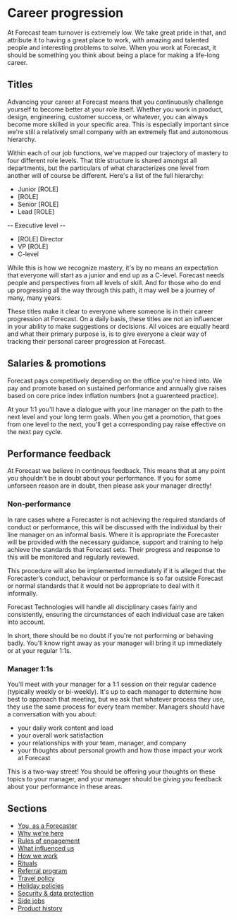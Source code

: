 # Career progression

At Forecast team turnover is extremely low. We take great pride in that, and attribute it to having a great place to work, with amazing and talented people and interesting problems to solve. When you work at Forecast, it should be something you think about being a place for making a life-long career.

## Titles

Advancing your career at Forecast means that you continuously challenge yourself to become better at your role itself.
Whether you work in product, design, engineering, customer success, or whatever, you can always become more skilled in your specific area. This is especially important since we're still a relatively small company with an extremely flat and  autonomous hierarchy.

Within each of our job functions, we've mapped our trajectory of mastery to four different role levels. That title structure is shared amongst all departments, but the particulars of what characterizes one level from another will of course be different. Here's a list of the full hierarchy:

* Junior [ROLE]
* [ROLE]
* Senior [ROLE]
* Lead [ROLE]

-- Executive level --

* [ROLE] Director
* VP [ROLE]
* C-level

While this is how we recognize mastery, it's by no means an expectation that everyone will start as a junior and end up as a C-level. Forecast needs people and perspectives from all levels of skill. And for those who do end up progressing all the way through this path, it may well be a journey of many, many years.

These titles make it clear to everyone where someone is in their career progression at Forecast. On a daily basis, these titles are not an influencer in your ability to make suggestions or decisions. All voices are equally heard and what their primary purpose is, is to give everyone a clear way of tracking their personal career progression at Forecast.

## Salaries & promotions

Forecast pays competitively depending on the office you're hired into. We pay and promote based on sustained performance and annually give raises based on core price index inflation numbers (not a guarenteed practice).

At your 1:1 you'll have a dialogue with your line manager on the path to the next level and your long term goals. When you get a promotion, that goes from one level to the next, you'll get a corresponding pay raise effective on the next pay cycle.

## Performance feedback

At Forecast we believe in continous feedback. This means that at any point you shouldn't be in doubt about your performance. If you for some unforseen reason are in doubt, then please ask your manager directly!

### Non-performance
In rare cases where a Forecaster is not achieving the required standards of conduct or performance, this will be discussed with the individual by their line manager on an informal basis. Where it is appropriate the Forecaster will be provided with the necessary guidance, support and training to help achieve the standards that Forecast sets. Their progress and response to this will be monitored and regularly reviewed.

This procedure will also be implemented immediately if it is alleged that the Forecaster’s conduct, behaviour or performance is so far outside Forecast or normal standards that it would not be appropriate to deal with it informally.

Forecast Technologies will handle all disciplinary cases fairly and consistently, ensuring the circumstances of each individual case are taken into account.

In short, there should be no doubt if you're not performing or behaving badly. You'll know right away as your manager will bring it up immediately or at your regular 1:1s.

### Manager 1:1s
You'll meet with your manager for a 1:1 session on their regular cadence (typically weekly or bi-weekly). It's up to each manager to determine how best to approach that meeting, but we ask that whatever process they use, they use the same process for every team member. Managers should have a conversation with you about:
- your daily work content and load
- your overall work satisfaction
- your relationships with your team, manager, and company
- your thoughts about personal growth and how those impact your work at Forecast

This is a two-way street! You should be offering your thoughts on these topics to your manager, and your manager should be giving you feedback about your performance in these areas.

## Sections
* [You, as a Forecaster](you-as-a-forecaster.md)
* [Why we're here](why-we-are-here.md)
* [Rules of engagement](rules-of-engagement.md)
* [What influenced us](what-influenced-us.md)
* [How we work](how-we-work.md)
* [Rituals](rituals.md)
* [Referral program](referral-program.md)
* [Travel policy](travel-policy.md)
* [Holiday policies](holiday-policies.md)
* [Security & data protection](security-data-protection.md)
* [Side jobs](side-jobs.md)
* [Product history](product-history.md)
